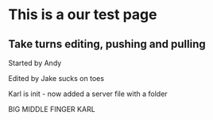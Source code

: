 This is a our test page
======================
Take turns editing, pushing and pulling
-------------------------------

Started by Andy

Edited by Jake sucks on toes

Karl is init - now added a server file with a folder

BIG MIDDLE FINGER KARL


